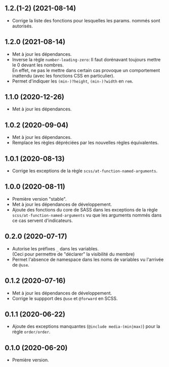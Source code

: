 ## 1.2.(1-2) (2021-08-14)
- Corrige la liste des fonctions pour lesquelles les params. nommés sont autorisés.

## 1.2.0 (2021-08-14)
- Met à jour les dépendances.
- Inverse la règle `number-leading-zero`: Il faut dorénavant toujours mettre le 0 devant les nombres.  
  En effet, ne pas le mettre dans certain cas provoque un comportement inattendu (avec les fonctions CSS en particulier).
- Permet d'indiquer les `(min-)?height`, `(min-)?width` en `rem`.

## 1.1.0 (2020-12-26)
- Met à jour les dépendances.

## 1.0.2 (2020-09-04)
- Met à jour les dépendances.
- Remplace les règles dépréciées par les nouvelles règles équivalentes.

## 1.0.1 (2020-08-13)
- Corrige les exceptions de la règle `scss/at-function-named-arguments`.

## 1.0.0 (2020-08-11)
- Première version "stable".
- Met à jour les dépendances de développement.
- Ajoute des fonctions du core de SASS dans les exceptions de la règle 
  `scss/at-function-named-arguments` vu que les arguments nommés dans ce
  cas servent d'indicateurs.

## 0.2.0 (2020-07-17)
- Autorise les préfixes `_` dans les variables.  
  (Ceci pour permettre de "déclarer" la visibilité du membre)
- Permet l'absence de namespace dans les noms de variables vu l'arrivée de `@use`. 

## 0.1.2 (2020-07-16)
- Met à jour les dépendances de développement.
- Corrige le suppport des `@use` et `@forward` en SCSS.

## 0.1.1 (2020-06-22)
- Ajoute des exceptions manquantes (`@include media-(min|max)`) pour la règle `order/order`.

## 0.1.0 (2020-06-20)
- Première version.

